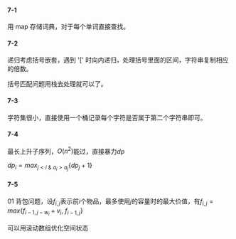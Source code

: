 #### 7-1

用 map 存储词典，对于每个单词直接查找。

#### 7-2

递归考虑括号嵌套，遇到 '[' 时向内递归，处理括号里面的区间，字符串复制相应的倍数。

括号匹配问题用栈去处理就可以了。

#### 7-3

字符集很小，直接使用一个桶记录每个字符是否属于第二个字符串即可。

#### 7-4

最长上升子序列，$O(n^2)$能过，直接暴力$dp$

$dp_i = max_{j<i\ \&\ a_i>a_j} \{dp_j + 1\}$

#### 7-5

01 背包问题，设$f_{i,j}$表示前$i$个物品，最多使用$j$的容量时的最大价值，有$f_{i,j} = max\{f_{i-1,j-w_i} + v_i,\ f_{i-1,j}\}$

可以用滚动数组优化空间状态

